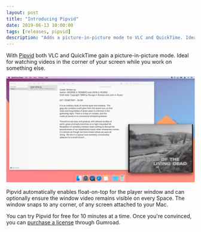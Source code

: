```yaml
---
layout: post
title: "Introducing Pipvid"
date: 2019-06-13 10:00:00
tags: [releases, pipvid]
description: "Adds a picture-in-picture mode to VLC and QuickTime. Ideal for watching videos in the corner of your screen while you work on something else."
---
```


With [Pipvid](/pipvid) both VLC and QuickTime gain a picture-in-picture mode. Ideal for watching videos in the corner of your screen while you work on something else.

![A screenshot of a desktop where Pipvid puts VLC in the bottom right corner](/assets/img/app/pipvid-float.jpg)

Pipvid automatically enables float-on-top for the player window and can optionally ensure the window video remains visible on every Space. The window snaps to any corner, of any screen attached to your Mac.

You can try Pipvid for free for 10 minutes at a time. Once you're convinced, you can [purchase a license](/pipvid/buy) through Gumroad.
